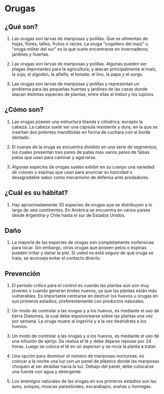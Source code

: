 # Orugas
## ¿Qué son?
1. Las orugas son larvas de mariposas y polillas. Que se alimentan de hojas, flores, tallos, frutos o raíces. La oruga "cogollero del maíz" u "oruga militar  del sur" es la que suele encontrarse en invernaderos, jardines y huertas.

2. Las orugas son larvas de mariposas y polillas.  Algunas pueden ser plagas importantes para la agricultura, y atacan principalmente al maíz, la soja, el algodón, la alfalfa, el tomate, el lino, la papa y el sorgo.

3. Las orugas son larvas de mariposas y polillas y representan un problema para las pequeñas huertas y jardines de las casas donde atacan distintas especies de plantas, entre ellas el trébol y los lupinos.

## ¿Cómo son?
1. Las orugas poseen una estructura blanda y cilíndrica, excepto la cabeza. La cabeza suele ser una cápsula resistente y dura, en la que se insertan dos potentes mandíbulas en forma de cuchara con el borde dentado.

2. El cuerpo de la oruga se encuentra dividido en una serie de segmentos, los cuales presentan tres pares de patas más varios pares de falsas patas que usan para caminar y agarrarse.

3. Algunas especies de orugas suelen exhibir en su cuerpo una variedad de colores o espinas que usan para anunciar su toxicidad o desagradable sabor como mecanismo de defensa ante predadores.

## ¿Cuál es su hábitat?
1. Hay aproximadamente 30 especies de orugas que se distribuyen a lo largo de seis continentes. En América se encuentra en varios países desde Argentina y Chile hasta el sur de Estados Unidos.

## Daño
1. La mayoría de las especies de orugas son completamente inofensivas para tocar. Sin embargo, otras orugas que poseen pelos o espinas pueden irritar y dañar la piel. Si usted no está seguro de qué oruga se trata, se aconseja evitar el contacto directo.

## Prevención
1. El periodo crítico para el control es cuando las plantas aún son muy jóvenes o cuando generan brotes nuevos, ya que las plantas están más vulnerables. Es importante centrarse en destruir los huevos u orugas en sus primeros estadios, preferentemente con productos naturales.

2. Un modo de controlar a las orugas y a los huevos, es mediante el uso de tierra Diatomea, la cual debe espolvorearse sobre las plantas una vez por semana. La oruga muere al ingerirla y a la vez deshidrata a los huevos.

3. Un modo de controlar a las orugas y a los huevos, es mediante el uso de una infusión de ajenjo. Se realiza el té y debe dejarse reposar por 24 horas. Luego se coloca el té en un aspersor y se rocía la planta a tratar.

4. Una opción para disminuir el número de mariposas nocturnas, es colocar a la noche una luz con un panel de plástico donde las mariposas choquen al ser atraídas hacia la luz. Debajo del panel, debe colocarse una fuente con agua y detergente.

5. Los enemigos naturales de las orugas en sus primeros estadios son las aves, avispas, moscas parasitoides, escarabajos, arañas u hormigas.
